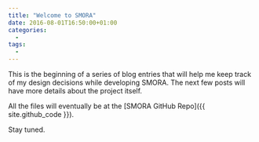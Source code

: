 ```yaml
---
title: "Welcome to SMORA"
date: 2016-08-01T16:50:00+01:00
categories:
  -
tags:
  -
---
```

This is the beginning of a series of blog entries that will help me keep track of my design decisions while developing SMORA. The next few posts will have more details about the project itself.

All the files will eventually be at the [SMORA GitHub Repo]({{ site.github_code }}).

Stay tuned.
